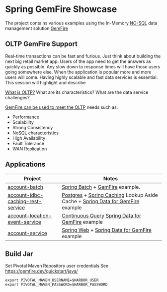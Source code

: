 # Spring GemFire Showcase

The project contains various examples using the In-Memory [NO-SQL](https://en.wikipedia.org/wiki/NoSQL) data management solution [GemFire](https://gemfire.dev/)


## OLTP GemFire Support

Real-time transactions can be fast and furious. Just think about building the next big retail market app.
Users of the app need to get the answers as quickly as possible. Any slow down to response times will have those users going somewhere else.
When the application is popular more and more users will come. Having highly scalable and fast data services is essential.
This session will highlight and describe

[What is OLTP?](https://www.oracle.com/database/what-is-oltp/)
What are its characteristics?
What are the data service challenges?

[GemFire can be used to meet the OLTP](https://www.youtube.com/watch?v=oy_Yq_mf45Y) needs such as:

- Performance
- Scalability
- Strong Consistency
- NoSQL characteristics
- High Availability
- Fault Tolerance
- WAN Replication


## Applications


| Project                                                                               | Notes                                                                                                                                                                                                                                                                      |
|---------------------------------------------------------------------------------------|----------------------------------------------------------------------------------------------------------------------------------------------------------------------------------------------------------------------------------------------------------------------------|
| [account-batch](applications%2Faccount-batch)                                         | [Spring Batch](https://spring.io/batch) + [GemFire](https://gemfire.dev/) example.                                                                                                                                                                                         |
| [account-jdbc-caching-rest-service](applications%2Faccount-jdbc-caching-rest-service) | [Postgres](https://www.postgresql.org/) + [Spring Caching](https://docs.spring.io/spring-boot/docs/current/reference/html/io.html#io.caching) Lookup Aside Cache + [Spring Data for GemFire](https://docs.vmware.com/en/Spring-Data-for-VMware-GemFire/index.html) example |
| [account-location-event-service](applications%2Faccount-location-event-service)       | [Continuous Query](https://docs.vmware.com/en/VMware-GemFire/10.1/gf/developing-continuous_querying-how_continuous_querying_works.html) [Spring Data for GemFire](https://docs.vmware.com/en/Spring-Data-for-VMware-GemFire/index.html) example                            |
| [account-service](applications%2Faccount-service)                                     | [Spring Web](https://spring.io/web-applications) + [Spring Data for GemFire](https://docs.vmware.com/en/Spring-Data-for-VMware-GemFire/index.html) example                                                                                                                 |

## Build Jar

Set Pivotal Maven Repository user credentials
See https://gemfire.dev/quickstart/java/

```shell
export PIVOTAL_MAVEN_USERNAME=$HARBOR_USER
export PIVOTAL_MAVEN_PASSWORD=$HARBOR_PASSWORD
```
